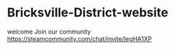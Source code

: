 # Bricksville-District-website
welcome 
Join our community https://steamcommunity.com/chat/invite/IegHA1XP
